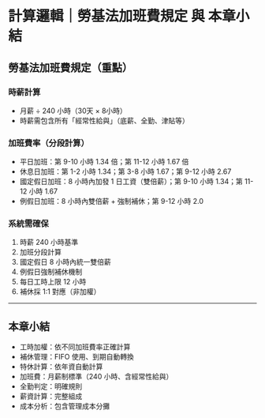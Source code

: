 # 計算邏輯｜勞基法加班費規定 與 本章小結

## 勞基法加班費規定（重點）

### 時薪計算
- 月薪 ÷ 240 小時（30天 × 8小時）
- 時薪需包含所有「經常性給與」（底薪、全勤、津貼等）

### 加班費率（分段計算）
- 平日加班：第 9-10 小時 1.34 倍；第 11-12 小時 1.67 倍
- 休息日加班：第 1-2 小時 1.34；第 3-8 小時 1.67；第 9-12 小時 2.67
- 國定假日加班：8 小時內加發 1 日工資（雙倍薪）；第 9-10 小時 1.34；第 11-12 小時 1.67
- 例假日加班：8 小時內雙倍薪 + 強制補休；第 9-12 小時 2.0

### 系統需確保
1. 時薪 240 小時基準
2. 加班分段計算
3. 國定假日 8 小時內統一雙倍薪
4. 例假日強制補休機制
5. 每日工時上限 12 小時
6. 補休採 1:1 對應（非加權）

---

## 本章小結
- 工時加權：依不同加班費率正確計算
- 補休管理：FIFO 使用、到期自動轉換
- 特休計算：依年資自動計算
- 加班費：月薪制標準（240 小時、含經常性給與）
- 全勤判定：明確規則
- 薪資計算：完整組成
- 成本分析：包含管理成本分攤
